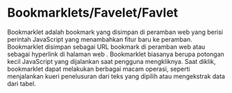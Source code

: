 # Bookmarklets/Favelet/Favlet

Bookmarklet adalah bookmark yang disimpan di peramban web yang berisi perintah JavaScript yang menambahkan fitur baru ke peramban. Bookmarklet disimpan sebagai URL bookmark di peramban web atau sebagai hyperlink di halaman web . Bookmarklet biasanya berupa potongan kecil JavaScript yang dijalankan saat pengguna mengkliknya. Saat diklik, bookmarklet dapat melakukan berbagai macam operasi, seperti menjalankan kueri penelusuran dari teks yang dipilih atau mengekstrak data dari tabel.
